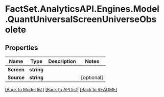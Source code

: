 # FactSet.AnalyticsAPI.Engines.Model.QuantUniversalScreenUniverseObsolete

## Properties

Name | Type | Description | Notes
------------ | ------------- | ------------- | -------------
**Screen** | **string** |  | 
**Source** | **string** |  | [optional] 

[[Back to Model list]](../README.md#documentation-for-models) [[Back to API list]](../README.md#documentation-for-api-endpoints) [[Back to README]](../README.md)

